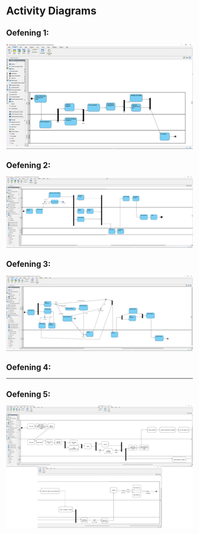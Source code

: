 # Activity Diagrams

## Oefening 1:
![Oefening 1](ADafb/1Lessenrooster.png)

## Oefening 2:
![Oefening 2](ADafb/2Tankkaart.png)

## Oefening 3:
![Oefening 3](ADafb/3Videotheek.png)

## Oefening 4:
---

## Oefening 5:
![Oefening 5](ADafb/5Rijstpap.png)
